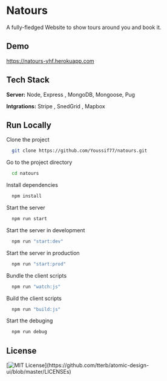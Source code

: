 # Natours

A fully-fledged Website to show tours around you and book it.

## Demo

https://natours-yhf.herokuapp.com

## Tech Stack

**Server:** Node, Express , MongoDB, Mongoose, Pug

**Intgrations:** Stripe , SnedGrid , Mapbox

## Run Locally

Clone the project

```bash
  git clone https://github.com/Youssif77/natours.git
```

Go to the project directory

```bash
  cd natours
```

Install dependencies

```bash
  npm install
```

Start the server

```bash
  npm run start
```

Start the server in development

```bash
  npm run "start:dev"
```

Start the server in production

```bash
  npm run "start:prod"
```

Bundle the client scripts

```bash
  npm run "watch:js"
```

Build the client scripts

```bash
  npm run "build:js"
```

Start the debuging

```bash
  npm run debug
```

## License

[![MIT License](https://img.shields.io/apm/l/atomic-design-ui.svg?)](https://github.com/tterb/atomic-design-ui/blob/master/LICENSEs)
